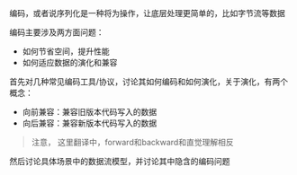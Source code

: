 编码，或者说序列化是一种将为操作，让底层处理更简单的，比如字节流等数据

编码主要涉及两方面问题：
- 如何节省空间，提升性能
- 如何适应数据的演化和兼容

首先对几种常见编码工具/协议，讨论其如何编码和如何演化，关于演化，有两个概念：
- 向前兼容：兼容旧版本代码写入的数据
- 向后兼容：兼容新版本代码写入的数据

>注意， 这里翻译中，forward和backward和直觉理解相反

然后讨论具体场景中的数据流模型，并讨论其中隐含的编码问题

